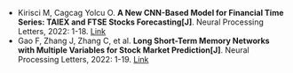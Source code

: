 * Kirisci M, Cagcag Yolcu O. <b>A New CNN-Based Model for Financial Time Series: TAIEX and FTSE Stocks Forecasting[J]</b>. Neural Processing Letters, 2022: 1-18. [Link](https://link.springer.com/article/10.1007/s11063-022-10767-z)
* Gao F, Zhang J, Zhang C, et al. <b>Long Short-Term Memory Networks with Multiple Variables for Stock Market Prediction[J]</b>. Neural Processing Letters, 2022: 1-19. [Link](https://link.springer.com/article/10.1007/s11063-022-11037-8)